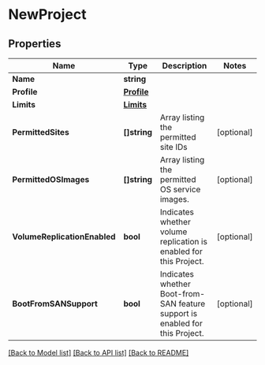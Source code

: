 # NewProject

## Properties

Name | Type | Description | Notes
------------ | ------------- | ------------- | -------------
**Name** | **string** |  | 
**Profile** | [**Profile**](Profile.md) |  | 
**Limits** | [**Limits**](Limits.md) |  | 
**PermittedSites** | **[]string** | Array listing the permitted site IDs | [optional] 
**PermittedOSImages** | **[]string** | Array listing the permitted OS service images. | [optional] 
**VolumeReplicationEnabled** | **bool** | Indicates whether volume replication is enabled for this Project. | [optional] 
**BootFromSANSupport** | **bool** | Indicates whether Boot-from-SAN feature support is enabled for this Project. | [optional] 

[[Back to Model list]](../README.md#documentation-for-models) [[Back to API list]](../README.md#documentation-for-api-endpoints) [[Back to README]](../README.md)


